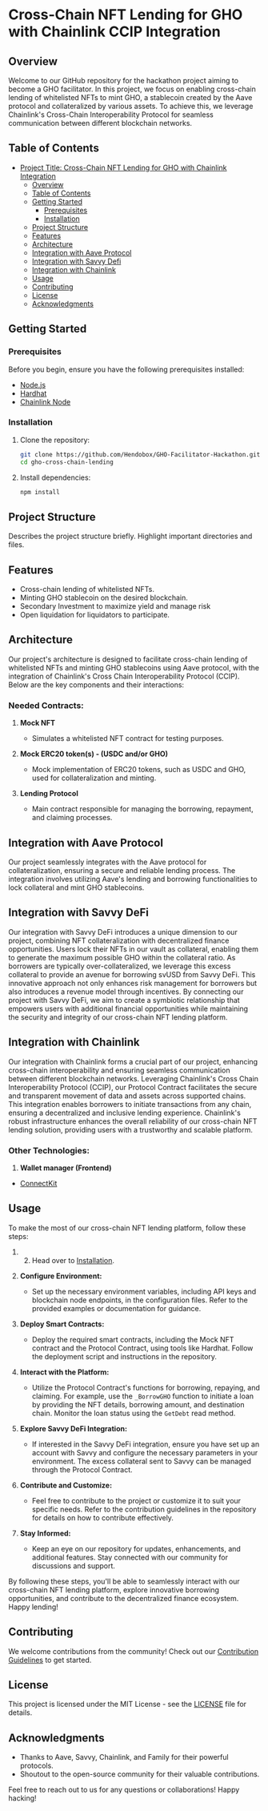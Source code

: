 # Cross-Chain NFT Lending for GHO with Chainlink CCIP Integration

## Overview

Welcome to our GitHub repository for the hackathon project aiming to become a GHO facilitator. In this project, we focus on enabling cross-chain lending of whitelisted NFTs to mint GHO, a stablecoin created by the Aave protocol and collateralized by various assets. To achieve this, we leverage Chainlink's Cross-Chain Interoperability Protocol for seamless communication between different blockchain networks.

## Table of Contents

- [Project Title: Cross-Chain NFT Lending for GHO with Chainlink Integration](#project-title-cross-chain-nft-lending-for-gho-with-chainlink-integration)
  - [Overview](#overview)
  - [Table of Contents](#table-of-contents)
  - [Getting Started](#getting-started)
    - [Prerequisites](#prerequisites)
    - [Installation](#installation)
  - [Project Structure](#project-structure)
  - [Features](#features)
  - [Architecture](#architecture)
  - [Integration with Aave Protocol](#integration-with-aave-protocol)
  - [Integration with Savvy Defi](#integration-with-savvy-defi)
  - [Integration with Chainlink](#integration-with-chainlink)
  - [Usage](#usage)
  - [Contributing](#contributing)
  - [License](#license)
  - [Acknowledgments](#acknowledgments)

## Getting Started

### Prerequisites

Before you begin, ensure you have the following prerequisites installed:

- [Node.js](https://nodejs.org/)
- [Hardhat](https://hardhat.org/hardhat-runner/docs/getting-started)
- [Chainlink Node](https://docs.chain.link/docs/running-a-chainlink-node)

### Installation

1. Clone the repository:

   ```bash
   git clone https://github.com/Hendobox/GHO-Facilitator-Hackathon.git
   cd gho-cross-chain-lending
   ```

2. Install dependencies:

   ```bash
   npm install
   ```

## Project Structure

Describes the project structure briefly. Highlight important directories and files.

## Features

- Cross-chain lending of whitelisted NFTs.
- Minting GHO stablecoin on the desired blockchain.
- Secondary Investment to maximize yield and manage risk
- Open liquidation for liquidators to participate.

## Architecture

Our project's architecture is designed to facilitate cross-chain lending of whitelisted NFTs and minting GHO stablecoins using Aave protocol, with the integration of Chainlink's Cross Chain Interoperability Protocol (CCIP). Below are the key components and their interactions:

### Needed Contracts:

1. **Mock NFT**
   - Simulates a whitelisted NFT contract for testing purposes.

2. **Mock ERC20 token(s) - (USDC and/or GHO)**
   - Mock implementation of ERC20 tokens, such as USDC and GHO, used for collateralization and minting.

3. **Lending Protocol**
   - Main contract responsible for managing the borrowing, repayment, and claiming processes.

## Integration with Aave Protocol

Our project seamlessly integrates with the Aave protocol for collateralization, ensuring a secure and reliable lending process. The integration involves utilizing Aave's lending and borrowing functionalities to lock collateral and mint GHO stablecoins. 

## Integration with Savvy DeFi

Our integration with Savvy DeFi introduces a unique dimension to our project, combining NFT collateralization with decentralized finance opportunities. Users lock their NFTs in our vault as collateral, enabling them to generate the maximum possible GHO within the collateral ratio. As borrowers are typically over-collateralized, we leverage this excess collateral to provide an avenue for borrowing svUSD from Savvy DeFi. This innovative approach not only enhances risk management for borrowers but also introduces a revenue model through incentives. By connecting our project with Savvy DeFi, we aim to create a symbiotic relationship that empowers users with additional financial opportunities while maintaining the security and integrity of our cross-chain NFT lending platform.

## Integration with Chainlink

Our integration with Chainlink forms a crucial part of our project, enhancing cross-chain interoperability and ensuring seamless communication between different blockchain networks. Leveraging Chainlink's Cross Chain Interoperability Protocol (CCIP), our Protocol Contract facilitates the secure and transparent movement of data and assets across supported chains. This integration enables borrowers to initiate transactions from any chain, ensuring a decentralized and inclusive lending experience. Chainlink's robust infrastructure enhances the overall reliability of our cross-chain NFT lending solution, providing users with a trustworthy and scalable platform.

### Other Technologies:

1. **Wallet manager (Frontend)**
  - [ConnectKit](https://github.com/family/connectkit)

## Usage

To make the most of our cross-chain NFT lending platform, follow these steps:

1. 2. Head over to [Installation](#installation).

3. **Configure Environment:**
   - Set up the necessary environment variables, including API keys and blockchain node endpoints, in the configuration files. Refer to the provided examples or documentation for guidance.

4. **Deploy Smart Contracts:**
   - Deploy the required smart contracts, including the Mock NFT contract and the Protocol Contract, using tools like Hardhat. Follow the deployment script and instructions in the repository.

5. **Interact with the Platform:**
   - Utilize the Protocol Contract's functions for borrowing, repaying, and claiming. For example, use the `_BorrowGHO` function to initiate a loan by providing the NFT details, borrowing amount, and destination chain. Monitor the loan status using the `GetDebt` read method.

6. **Explore Savvy DeFi Integration:**
   - If interested in the Savvy DeFi integration, ensure you have set up an account with Savvy and configure the necessary parameters in your environment. The excess collateral sent to Savvy can be managed through the Protocol Contract.

7. **Contribute and Customize:**
   - Feel free to contribute to the project or customize it to suit your specific needs. Refer to the contribution guidelines in the repository for details on how to contribute effectively.

8. **Stay Informed:**
   - Keep an eye on our repository for updates, enhancements, and additional features. Stay connected with our community for discussions and support.

By following these steps, you'll be able to seamlessly interact with our cross-chain NFT lending platform, explore innovative borrowing opportunities, and contribute to the decentralized finance ecosystem. Happy lending!

## Contributing

We welcome contributions from the community! Check out our [Contribution Guidelines](CONTRIBUTING.md) to get started.

## License

This project is licensed under the MIT License - see the [LICENSE](LICENSE) file for details.

## Acknowledgments

- Thanks to Aave, Savvy, Chainlink, and Family for their powerful protocols.
- Shoutout to the open-source community for their valuable contributions.

Feel free to reach out to us for any questions or collaborations! Happy hacking!
